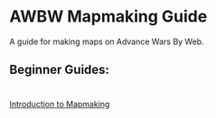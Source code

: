 # AWBW Mapmaking Guide

A guide for making maps on Advance Wars By Web.

## Beginner Guides:
#

[Introduction to Mapmaking](itm.md)